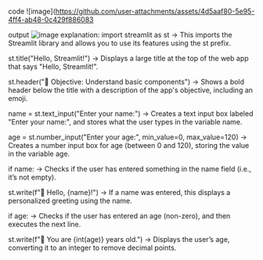 code 
![image](https://github.com/user-attachments/assets/4d5aaf80-5e95-4ff4-ab48-0c429f886083

output
![image](https://github.com/user-attachments/assets/d81ddf8d-5100-4d50-94ff-a87df242a114)
 explanation: 
 import streamlit as st
→ This imports the Streamlit library and allows you to use its features using the st prefix.

st.title("Hello, Streamlit!")
→ Displays a large title at the top of the web app that says "Hello, Streamlit!".

st.header("🎯 Objective: Understand basic components")
→ Shows a bold header below the title with a description of the app's objective, including an emoji.

name = st.text_input("Enter your name:")
→ Creates a text input box labeled "Enter your name:", and stores what the user types in the variable name.

age = st.number_input("Enter your age:", min_value=0, max_value=120)
→ Creates a number input box for age (between 0 and 120), storing the value in the variable age.

if name:
→ Checks if the user has entered something in the name field (i.e., it’s not empty).

st.write(f"👋 Hello, {name}!")
→ If a name was entered, this displays a personalized greeting using the name.

if age:
→ Checks if the user has entered an age (non-zero), and then executes the next line.

st.write(f"🎂 You are {int(age)} years old.")
→ Displays the user’s age, converting it to an integer to remove decimal points.

